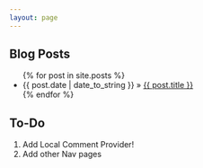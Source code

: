 ```yaml
---
layout: page
---
```


## Blog Posts

<ul class="post-list">
  {% for post in site.posts %}
    <li><span>{{ post.date | date_to_string }}</span> &raquo; <a href="{{ BASE_PATH }}{{ post.url }}">{{ post.title }}</a></li>
  {% endfor %}
</ul>

## To-Do

1. Add Local Comment Provider!
2. Add other Nav pages
